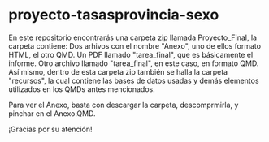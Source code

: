 # proyecto-tasasprovincia-sexo
En este repositorio encontrarás una carpeta zip llamada Proyecto_Final, la carpeta contiene:
Dos arhivos con el nombre "Anexo", uno de ellos formato HTML, el otro QMD.
Un PDF llamado "tarea_final", que es básicamente el informe.
Otro archivo llamado "tarea_final", en este caso, en formato QMD.
Así mismo, dentro de esta carpeta zip también se halla la carpeta "recursos", la cual contiene las bases de datos usadas y demás elementos utilizados en los QMDs antes mencionados.

Para ver el Anexo, basta con descargar la carpeta, descomprmirla, y pinchar en el Anexo.QMD.

¡Gracias por su atención!

